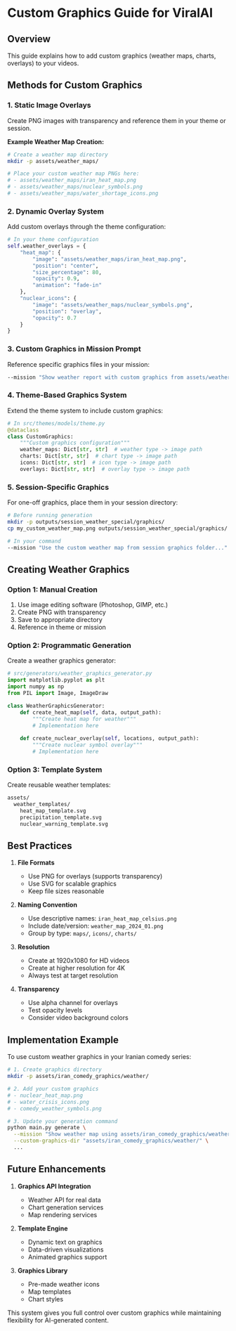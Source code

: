 # Custom Graphics Guide for ViralAI

## Overview
This guide explains how to add custom graphics (weather maps, charts, overlays) to your videos.

## Methods for Custom Graphics

### 1. Static Image Overlays
Create PNG images with transparency and reference them in your theme or session.

**Example Weather Map Creation:**
```bash
# Create a weather map directory
mkdir -p assets/weather_maps/

# Place your custom weather map PNGs here:
# - assets/weather_maps/iran_heat_map.png
# - assets/weather_maps/nuclear_symbols.png
# - assets/weather_maps/water_shortage_icons.png
```

### 2. Dynamic Overlay System
Add custom overlays through the theme configuration:

```python
# In your theme configuration
self.weather_overlays = {
    "heat_map": {
        "image": "assets/weather_maps/iran_heat_map.png",
        "position": "center",
        "size_percentage": 80,
        "opacity": 0.9,
        "animation": "fade-in"
    },
    "nuclear_icons": {
        "image": "assets/weather_maps/nuclear_symbols.png",
        "position": "overlay",
        "opacity": 0.7
    }
}
```

### 3. Custom Graphics in Mission Prompt
Reference specific graphics files in your mission:

```bash
--mission "Show weather report with custom graphics from assets/weather_maps/iran_heat_map.png showing temperatures, overlay nuclear symbols from assets/weather_maps/nuclear_icons.png on Tehran..."
```

### 4. Theme-Based Graphics System
Extend the theme system to include custom graphics:

```python
# In src/themes/models/theme.py
@dataclass
class CustomGraphics:
    """Custom graphics configuration"""
    weather_maps: Dict[str, str]  # weather type -> image path
    charts: Dict[str, str]  # chart type -> image path
    icons: Dict[str, str]  # icon type -> image path
    overlays: Dict[str, str]  # overlay type -> image path
```

### 5. Session-Specific Graphics
For one-off graphics, place them in your session directory:

```bash
# Before running generation
mkdir -p outputs/session_weather_special/graphics/
cp my_custom_weather_map.png outputs/session_weather_special/graphics/

# In your command
--mission "Use the custom weather map from session graphics folder..."
```

## Creating Weather Graphics

### Option 1: Manual Creation
1. Use image editing software (Photoshop, GIMP, etc.)
2. Create PNG with transparency
3. Save to appropriate directory
4. Reference in theme or mission

### Option 2: Programmatic Generation
Create a weather graphics generator:

```python
# src/generators/weather_graphics_generator.py
import matplotlib.pyplot as plt
import numpy as np
from PIL import Image, ImageDraw

class WeatherGraphicsGenerator:
    def create_heat_map(self, data, output_path):
        """Create heat map for weather"""
        # Implementation here
        
    def create_nuclear_overlay(self, locations, output_path):
        """Create nuclear symbol overlay"""
        # Implementation here
```

### Option 3: Template System
Create reusable weather templates:

```bash
assets/
  weather_templates/
    heat_map_template.svg
    precipitation_template.svg
    nuclear_warning_template.svg
```

## Best Practices

1. **File Formats**
   - Use PNG for overlays (supports transparency)
   - Use SVG for scalable graphics
   - Keep file sizes reasonable

2. **Naming Convention**
   - Use descriptive names: `iran_heat_map_celsius.png`
   - Include date/version: `weather_map_2024_01.png`
   - Group by type: `maps/`, `icons/`, `charts/`

3. **Resolution**
   - Create at 1920x1080 for HD videos
   - Create at higher resolution for 4K
   - Always test at target resolution

4. **Transparency**
   - Use alpha channel for overlays
   - Test opacity levels
   - Consider video background colors

## Implementation Example

To use custom weather graphics in your Iranian comedy series:

```bash
# 1. Create graphics directory
mkdir -p assets/iran_comedy_graphics/weather/

# 2. Add your custom graphics
# - nuclear_heat_map.png
# - water_crisis_icons.png
# - comedy_weather_symbols.png

# 3. Update your generation command
python main.py generate \
  --mission "Show weather map using assets/iran_comedy_graphics/weather/nuclear_heat_map.png with comedy icons from water_crisis_icons.png..." \
  --custom-graphics-dir "assets/iran_comedy_graphics/weather/" \
  ...
```

## Future Enhancements

1. **Graphics API Integration**
   - Weather API for real data
   - Chart generation services
   - Map rendering services

2. **Template Engine**
   - Dynamic text on graphics
   - Data-driven visualizations
   - Animated graphics support

3. **Graphics Library**
   - Pre-made weather icons
   - Map templates
   - Chart styles

This system gives you full control over custom graphics while maintaining flexibility for AI-generated content.